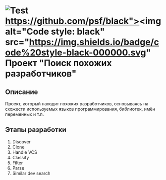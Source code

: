 ![Test](https://github.com/ILilliasI/2023_similar_dev_search_sukhova/actions/workflows/main.yml/badge.svg)
https://github.com/psf/black"><img alt="Code style: black" src="https://img.shields.io/badge/code%20style-black-000000.svg"
Проект "Поиск похожих разработчиков"
==========================================
Описание        
------------------------------------------
Проект, который находит похожих разработчиков, основываясь на схожести используемых языков программирования, библиотек, имён переменных и т.п.

Этапы разработки  
------------------------------------------
1. Discover 
2. Clone
3. Handle VCS
4. Classify
5. Filter
6. Parse
7. Similar dev search

